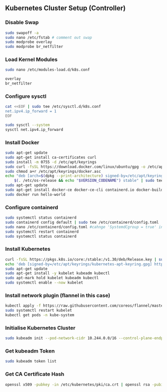 ## Kubernetes Cluster Setup (Controller)

### Disable Swap
```bash
sudo swapoff -a
sudo nano /etc/fstab # comment out swap
sudo modprobe overlay
sudo modprobe br_netfilter
```

### Load Kernel Modules
```bash
sudo nano /etc/modules-load.d/k8s.conf

overlay
br_netfilter
```

### Configure sysctl
```bash
cat <<EOF | sudo tee /etc/sysctl.d/k8s.conf
net.ipv4.ip_forward = 1
EOF

sudo sysctl --system
sysctl net.ipv4.ip_forward
```

### Install Docker
```bash
sudo apt-get update
sudo apt-get install ca-certificates curl
sudo install -m 0755 -d /etc/apt/keyrings
sudo curl -fsSL https://download.docker.com/linux/ubuntu/gpg -o /etc/apt/keyrings/docker.asc
sudo chmod a+r /etc/apt/keyrings/docker.asc
echo "deb [arch=$(dpkg --print-architecture) signed-by=/etc/apt/keyrings/docker.asc] https://download.docker.com/linux/ubuntu \
    $(. /etc/os-release && echo "$VERSION_CODENAME") stable" | sudo tee /etc/apt/sources.list.d/docker.list > /dev/null
sudo apt-get update
sudo apt-get install docker-ce docker-ce-cli containerd.io docker-buildx-plugin docker-compose-plugin
sudo docker run hello-world
```

### Configure containerd
```bash
sudo systemctl status containerd
sudo containerd config default | sudo tee /etc/containerd/config.toml
sudo nano /etc/containerd/config.toml #cahnge 'SystemdCgroup = true' in [..io.containerd...runc.options]
sudo systemctl restart containerd
sudo systemctl status containerd
```

### Install Kubernetes
```bash
curl -fsSL https://pkgs.k8s.io/core:/stable:/v1.30/deb/Release.key | sudo gpg --dearmor -o /etc/apt/keyrings/kubernetes-apt-keyring.gpg
echo 'deb [signed-by=/etc/apt/keyrings/kubernetes-apt-keyring.gpg] https://pkgs.k8s.io/core:/stable:/v1.30/deb/ /' | sudo tee /etc/apt/sources.list.d/kubernetes.list
sudo apt-get update
sudo apt-get install -y kubelet kubeadm kubectl
sudo apt-mark hold kubelet kubeadm kubectl
sudo systemctl enable --now kubelet
```

### Install network plugin (flannel in this case)
```bash
kubectl apply -f https://raw.githubusercontent.com/coreos/flannel/master/Documentation/kube-flannel.yml
sudo systemctl restart kubelet
kubectl get pods -n kube-system
```

### Initialise Kubernetes Cluster
```bash
sudo kubeadm init --pod-network-cidr 10.244.0.0/16 --control-plane-endpoint "192.168.2.52:6443" --upload-certs
```

### Get kubeadm Token
```bash
sudo kubeadm token list
```

### Get CA Certificate Hash
```bash
openssl x509 -pubkey -in /etc/kubernetes/pki/ca.crt | openssl rsa -pubin -outform DER 2>/dev/null | openssl dgst -sha256 -hex | sed 's/^.* //'
```
